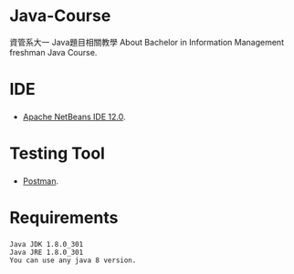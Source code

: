 # Java-Course
資管系大一 Java題目相關教學
About Bachelor in Information Management freshman Java Course.

# IDE
###
* [Apache NetBeans IDE 12.0](https://netbeans.apache.org/).

# Testing Tool
###
* [Postman](https://www.postman.com/).

# Requirements
###
```
Java JDK 1.8.0_301
Java JRE 1.8.0_301
You can use any java 8 version.
```
